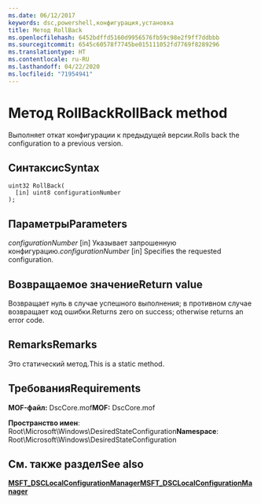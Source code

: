 ```yaml
---
ms.date: 06/12/2017
keywords: dsc,powershell,конфигурация,установка
title: Метод RollBack
ms.openlocfilehash: 6452bdffd5160d9956576fb59c98e2f9ff7ddbbb
ms.sourcegitcommit: 6545c60578f7745be015111052fd7769f8289296
ms.translationtype: HT
ms.contentlocale: ru-RU
ms.lasthandoff: 04/22/2020
ms.locfileid: "71954941"
---
```

# <a name="rollback-method"></a><span data-ttu-id="6ef10-103">Метод RollBack</span><span class="sxs-lookup"><span data-stu-id="6ef10-103">RollBack method</span></span>

<span data-ttu-id="6ef10-104">Выполняет откат конфигурации к предыдущей версии.</span><span class="sxs-lookup"><span data-stu-id="6ef10-104">Rolls back the configuration to a previous version.</span></span>

## <a name="syntax"></a><span data-ttu-id="6ef10-105">Синтаксис</span><span class="sxs-lookup"><span data-stu-id="6ef10-105">Syntax</span></span>

```mof
uint32 RollBack(
  [in] uint8 configurationNumber
);
```

## <a name="parameters"></a><span data-ttu-id="6ef10-106">Параметры</span><span class="sxs-lookup"><span data-stu-id="6ef10-106">Parameters</span></span>

<span data-ttu-id="6ef10-107">*configurationNumber* \[in\] Указывает запрошенную конфигурацию.</span><span class="sxs-lookup"><span data-stu-id="6ef10-107">*configurationNumber* \[in\] Specifies the requested configuration.</span></span>

## <a name="return-value"></a><span data-ttu-id="6ef10-108">Возвращаемое значение</span><span class="sxs-lookup"><span data-stu-id="6ef10-108">Return value</span></span>

<span data-ttu-id="6ef10-109">Возвращает нуль в случае успешного выполнения; в противном случае возвращает код ошибки.</span><span class="sxs-lookup"><span data-stu-id="6ef10-109">Returns zero on success; otherwise returns an error code.</span></span>

## <a name="remarks"></a><span data-ttu-id="6ef10-110">Remarks</span><span class="sxs-lookup"><span data-stu-id="6ef10-110">Remarks</span></span>

<span data-ttu-id="6ef10-111">Это статический метод.</span><span class="sxs-lookup"><span data-stu-id="6ef10-111">This is a static method.</span></span>

## <a name="requirements"></a><span data-ttu-id="6ef10-112">Требования</span><span class="sxs-lookup"><span data-stu-id="6ef10-112">Requirements</span></span>

<span data-ttu-id="6ef10-113">**MOF-файл:** DscCore.mof</span><span class="sxs-lookup"><span data-stu-id="6ef10-113">**MOF:** DscCore.mof</span></span>

<span data-ttu-id="6ef10-114">**Пространство имен**: Root\Microsoft\Windows\DesiredStateConfiguration</span><span class="sxs-lookup"><span data-stu-id="6ef10-114">**Namespace**: Root\Microsoft\Windows\DesiredStateConfiguration</span></span>

## <a name="see-also"></a><span data-ttu-id="6ef10-115">См. также раздел</span><span class="sxs-lookup"><span data-stu-id="6ef10-115">See also</span></span>

[<span data-ttu-id="6ef10-116">**MSFT_DSCLocalConfigurationManager**</span><span class="sxs-lookup"><span data-stu-id="6ef10-116">**MSFT_DSCLocalConfigurationManager**</span></span>](msft-dsclocalconfigurationmanager.md)
